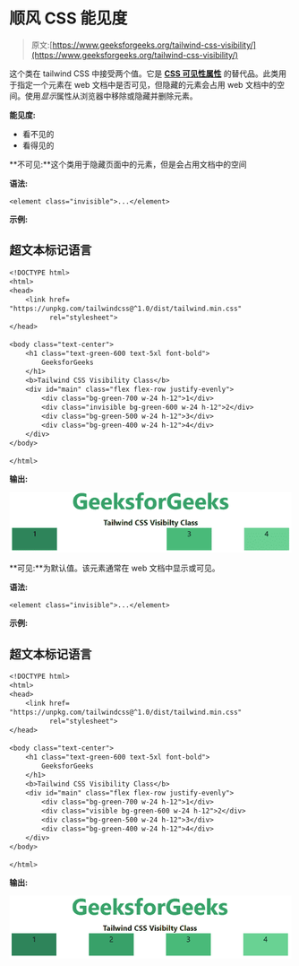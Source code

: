 # 顺风 CSS 能见度

> 原文:[https://www.geeksforgeeks.org/tailwind-css-visibility/](https://www.geeksforgeeks.org/tailwind-css-visibility/)

这个类在 tailwind CSS 中接受两个值。它是 [**CSS 可见性属性**](https://www.geeksforgeeks.org/css-visibility-property/#:~:t) 的替代品。此类用于指定一个元素在 web 文档中是否可见，但隐藏的元素会占用 web 文档中的空间。使用*显示*属性从浏览器中移除或隐藏并删除元素。

**能见度:**

*   看不见的
*   看得见的

**不可见:**这个类用于隐藏页面中的元素，但是会占用文档中的空间

**语法:**

```
<element class="invisible">...</element>
```

**示例:**

## 超文本标记语言

```
<!DOCTYPE html>
<html> 
<head> 
    <link href=
"https://unpkg.com/tailwindcss@^1.0/dist/tailwind.min.css" 
          rel="stylesheet"> 
</head> 

<body class="text-center"> 
    <h1 class="text-green-600 text-5xl font-bold">
        GeeksforGeeks
    </h1> 
    <b>Tailwind CSS Visibility Class</b> 
    <div id="main" class="flex flex-row justify-evenly"> 
        <div class="bg-green-700 w-24 h-12">1</div> 
        <div class="invisible bg-green-600 w-24 h-12">2</div> 
        <div class="bg-green-500 w-24 h-12">3</div> 
        <div class="bg-green-400 w-24 h-12">4</div> 
    </div> 
</body> 

</html>
```

**输出:**

![](img/e1c2679d75eeb7a12824939bd14d9fb6.png)

**可见:**为默认值。该元素通常在 web 文档中显示或可见。

**语法:**

```
<element class="invisible">...</element>
```

**示例:**

## 超文本标记语言

```
<!DOCTYPE html> 
<html> 
<head> 
    <link href=
"https://unpkg.com/tailwindcss@^1.0/dist/tailwind.min.css" 
          rel="stylesheet"> 
</head> 

<body class="text-center"> 
    <h1 class="text-green-600 text-5xl font-bold">
        GeeksforGeeks
    </h1> 
    <b>Tailwind CSS Visibility Class</b> 
    <div id="main" class="flex flex-row justify-evenly"> 
        <div class="bg-green-700 w-24 h-12">1</div> 
        <div class="visible bg-green-600 w-24 h-12">2</div> 
        <div class="bg-green-500 w-24 h-12">3</div> 
        <div class="bg-green-400 w-24 h-12">4</div> 
    </div> 
</body> 

</html>
```

**输出:**

![](img/95dee7a811572c0c5d6314dfb5409a80.png)